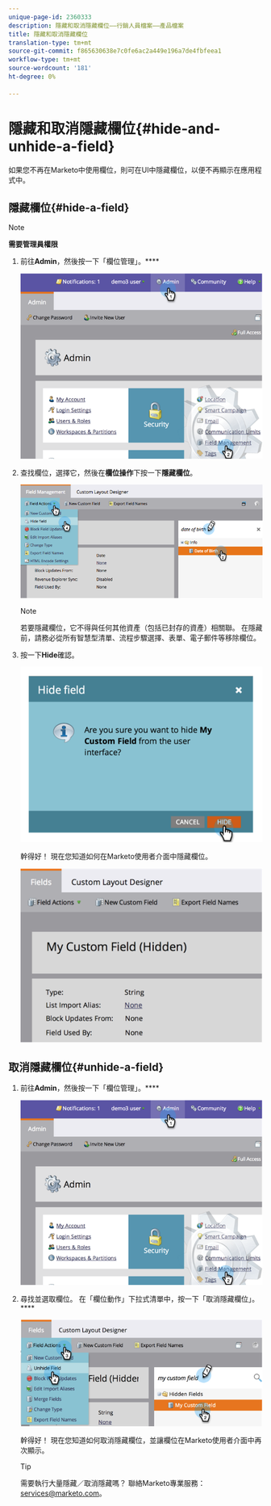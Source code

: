 ```yaml
---
unique-page-id: 2360333
description: 隱藏和取消隱藏欄位——行銷人員檔案——產品檔案
title: 隱藏和取消隱藏欄位
translation-type: tm+mt
source-git-commit: f865630638e7c0fe6ac2a449e196a7de4fbfeea1
workflow-type: tm+mt
source-wordcount: '181'
ht-degree: 0%

---
```



# 隱藏和取消隱藏欄位{#hide-and-unhide-a-field}

如果您不再在Marketo中使用欄位，則可在UI中隱藏欄位，以便不再顯示在應用程式中。

## 隱藏欄位{#hide-a-field}

>[!NOTE]
>
>**需要管理員權限**

1. 前往&#x200B;**Admin**，然後按一下「欄位管理」。****

   ![](assets/image2014-9-18-13-3a10-3a3.png)

1. 查找欄位，選擇它，然後在&#x200B;**欄位操作**&#x200B;下按一下&#x200B;**隱藏欄位**。

   ![](assets/fieldmanagement-hidefield-.png)

   >[!NOTE]
   >
   >若要隱藏欄位，它不得與任何其他資產（包括已封存的資產）相關聯。 在隱藏前，請務必從所有智慧型清單、流程步驟選擇、表單、電子郵件等移除欄位。

1. 按一下&#x200B;**Hide**&#x200B;確認。

   ![](assets/image2014-9-18-13-3a10-3a36.png)

   幹得好！ 現在您知道如何在Marketo使用者介面中隱藏欄位。

   ![](assets/image2014-9-18-13-3a10-3a45.png)

## 取消隱藏欄位{#unhide-a-field}

1. 前往&#x200B;**Admin**，然後按一下「欄位管理」。****

   ![](assets/image2014-9-18-13-3a11-3a3.png)

1. 尋找並選取欄位。 在「欄位動作」下拉式清單中，按一下「取消隱藏欄位」。****

   ![](assets/image2014-9-18-13-3a11-3a46.png)

   幹得好！ 現在您知道如何取消隱藏欄位，並讓欄位在Marketo使用者介面中再次顯示。

   >[!TIP]
   >
   >需要執行大量隱藏／取消隱藏嗎？ 聯絡Marketo專業服務：services@marketo.com。
